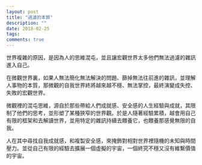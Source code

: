 ```yaml
---
layout: post
title: "過濾的本質"
description: ""
date: 2018-02-25
tags: 
comments: true
---
```


世界複雜的原因，是因為人的思維混屯，並且讓宏觀世界太多他們無法過濾的雜訊進入自己。

在微觀世界裏，如果人無法簡化無法解決的問題、篩掉無法往前進的雜訊，並理解人事物的本質，那微觀的自我世界終將越來越不穩、無法掌控，最終演變成失控、失敗的宏觀世界。

微觀裡的混屯思維，源自於那些帶給人們成就感、安全感的人生經驗與成就，其限制了他們的思考，並形塑了某種狹窄的世界觀。於是人隨著經驗累積，越會用自己有限的框架和去解讀世界，並用特定的雜訊持續去餵養它，也餵養那感覺無限的自我。

人在其中尋找自我成就感，和複製安全感，來掩飾對相對世界裡隨機的未知與時間壓力。並從自己有限的經驗去擴展一個虛擬的宇宙，一個終究不穩又沒有維繫價值的宇宙。
